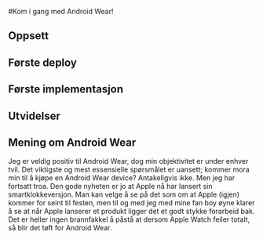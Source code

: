 #Kom i gang med Android Wear!

## Oppsett
## Første deploy
## Første implementasjon
## Utvidelser

## Mening om Android Wear
Jeg er veldig positiv til Android Wear, dog min objektivitet er under enhver tvil. Det viktigste og mest essensielle spørsmålet er uansett; kommer mora min til å kjøpe en Android Wear device? Antakeligvis ikke. Men jeg har fortsatt troa. Den gode nyheten er jo at Apple nå har lansert sin smartklokkeversjon. Man kan velge å se på det som om at Apple (igjen) kommer for seint til festen, men til og med jeg med mine fan boy øyne klarer å se at når Apple lanserer et produkt ligger det et godt stykke forarbeid bak. Det er heller ingen brannfakkel å påstå at dersom Apple Watch feiler totalt, så blir det tøft for Android Wear.
